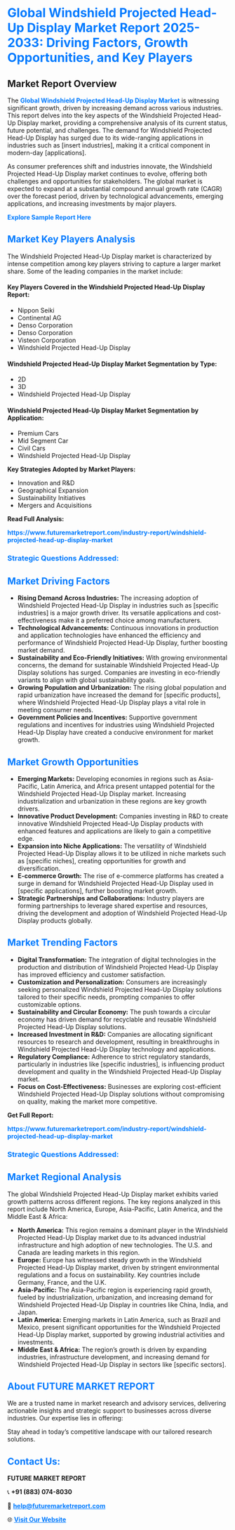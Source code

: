 <h1 style="color: #007BFF;">Global Windshield Projected Head-Up Display Market Report 2025-2033: Driving Factors, Growth Opportunities, and Key Players</h1>

<section id="overview">
<h2>Market Report Overview</h2>
<p>The <a href="https://www.futuremarketreport.com/industry-report/windshield-projected-head-up-display-market" style="color: #007BFF; text-decoration: none;"><strong>Global Windshield Projected Head-Up Display Market</strong></a> is witnessing significant growth, driven by increasing demand across various industries. This report delves into the key aspects of the Windshield Projected Head-Up Display market, providing a comprehensive analysis of its current status, future potential, and challenges. The demand for Windshield Projected Head-Up Display has surged due to its wide-ranging applications in industries such as [insert industries], making it a critical component in modern-day [applications].</p>
<p>As consumer preferences shift and industries innovate, the Windshield Projected Head-Up Display market continues to evolve, offering both challenges and opportunities for stakeholders. The global market is expected to expand at a substantial compound annual growth rate (CAGR) over the forecast period, driven by technological advancements, emerging applications, and increasing investments by major players.</p>
</section>

<section id="overview">
<p><a href="https://www.futuremarketreport.com/request-sample/reportId=98824" style="color: #007BFF; text-decoration: none;"><strong>Explore Sample Report Here</strong></a></p>
</section>

<section id="key-players">
<h2 style="color: #007BFF;">Market Key Players Analysis</h2>
<p>The Windshield Projected Head-Up Display market is characterized by intense competition among key players striving to capture a larger market share. Some of the leading companies in the market include:</p>
<h4>Key Players Covered in the Windshield Projected Head-Up Display Report:</h4>
<ul><li>Nippon Seiki</li><li>Continental AG</li><li>Denso Corporation</li><li>Denso Corporation</li><li>Visteon Corporation</li><li>Windshield Projected Head-Up Display</li></ul>
<h4>Windshield Projected Head-Up Display Market Segmentation by Type:</h4>
<ul><li>2D</li><li>3D</li><li>Windshield Projected Head-Up Display</li></ul>

<h4>Windshield Projected Head-Up Display Market Segmentation by Application:</h4>
<ul><li>Premium Cars</li><li>Mid Segment Car</li><li>Civil Cars</li><li>Windshield Projected Head-Up Display</li></ul>
<p><strong>Key Strategies Adopted by Market Players:</strong></p>
<ul>
<li>Innovation and R&D</li>
<li>Geographical Expansion</li>
<li>Sustainability Initiatives</li>
<li>Mergers and Acquisitions</li>
</ul>
</section>

<section>
<p><strong>Read Full Analysis: </strong></p><a href="https://www.futuremarketreport.com/industry-report/windshield-projected-head-up-display-market" style="color: #007BFF; text-decoration: none;"><strong>https://www.futuremarketreport.com/industry-report/windshield-projected-head-up-display-market</strong></a>
<h3 style="color: #007BFF;">Strategic Questions Addressed:</h3>
</section>

<section id="driving-factors">
<h2 style="color: #007BFF;">Market Driving Factors</h2>
<ul>
<li><strong>Rising Demand Across Industries:</strong> The increasing adoption of Windshield Projected Head-Up Display in industries such as [specific industries] is a major growth driver. Its versatile applications and cost-effectiveness make it a preferred choice among manufacturers.</li>
<li><strong>Technological Advancements:</strong> Continuous innovations in production and application technologies have enhanced the efficiency and performance of Windshield Projected Head-Up Display, further boosting market demand.</li>
<li><strong>Sustainability and Eco-Friendly Initiatives:</strong> With growing environmental concerns, the demand for sustainable Windshield Projected Head-Up Display solutions has surged. Companies are investing in eco-friendly variants to align with global sustainability goals.</li>
<li><strong>Growing Population and Urbanization:</strong> The rising global population and rapid urbanization have increased the demand for [specific products], where Windshield Projected Head-Up Display plays a vital role in meeting consumer needs.</li>
<li><strong>Government Policies and Incentives:</strong> Supportive government regulations and incentives for industries using Windshield Projected Head-Up Display have created a conducive environment for market growth.</li>
</ul>
</section>

<section id="growth-opportunities">
<h2 style="color: #007BFF;">Market Growth Opportunities</h2>
<ul>
<li><strong>Emerging Markets:</strong> Developing economies in regions such as Asia-Pacific, Latin America, and Africa present untapped potential for the Windshield Projected Head-Up Display market. Increasing industrialization and urbanization in these regions are key growth drivers.</li>
<li><strong>Innovative Product Development:</strong> Companies investing in R&D to create innovative Windshield Projected Head-Up Display products with enhanced features and applications are likely to gain a competitive edge.</li>
<li><strong>Expansion into Niche Applications:</strong> The versatility of Windshield Projected Head-Up Display allows it to be utilized in niche markets such as [specific niches], creating opportunities for growth and diversification.</li>
<li><strong>E-commerce Growth:</strong> The rise of e-commerce platforms has created a surge in demand for Windshield Projected Head-Up Display used in [specific applications], further boosting market growth.</li>
<li><strong>Strategic Partnerships and Collaborations:</strong> Industry players are forming partnerships to leverage shared expertise and resources, driving the development and adoption of Windshield Projected Head-Up Display products globally.</li>
</ul>
</section>

<section id="trending-factors">
<h2 style="color: #007BFF;">Market Trending Factors</h2>
<ul>
<li><strong>Digital Transformation:</strong> The integration of digital technologies in the production and distribution of Windshield Projected Head-Up Display has improved efficiency and customer satisfaction.</li>
<li><strong>Customization and Personalization:</strong> Consumers are increasingly seeking personalized Windshield Projected Head-Up Display solutions tailored to their specific needs, prompting companies to offer customizable options.</li>
<li><strong>Sustainability and Circular Economy:</strong> The push towards a circular economy has driven demand for recyclable and reusable Windshield Projected Head-Up Display solutions.</li>
<li><strong>Increased Investment in R&D:</strong> Companies are allocating significant resources to research and development, resulting in breakthroughs in Windshield Projected Head-Up Display technology and applications.</li>
<li><strong>Regulatory Compliance:</strong> Adherence to strict regulatory standards, particularly in industries like [specific industries], is influencing product development and quality in the Windshield Projected Head-Up Display market.</li>
<li><strong>Focus on Cost-Effectiveness:</strong> Businesses are exploring cost-efficient Windshield Projected Head-Up Display solutions without compromising on quality, making the market more competitive.</li>
</ul>
</section>

<section>
<p><strong>Get Full Report: </strong></p><a href="https://www.futuremarketreport.com/industry-report/windshield-projected-head-up-display-market" style="color: #007BFF; text-decoration: none;"><strong>https://www.futuremarketreport.com/industry-report/windshield-projected-head-up-display-market</strong></a>
<h3 style="color: #007BFF;">Strategic Questions Addressed:</h3>
</section>


<section id="regional-analysis">
<h2 style="color: #007BFF;">Market Regional Analysis</h2>
<p>The global Windshield Projected Head-Up Display market exhibits varied growth patterns across different regions. The key regions analyzed in this report include North America, Europe, Asia-Pacific, Latin America, and the Middle East & Africa:</p>
<ul>
<li><strong>North America:</strong> This region remains a dominant player in the Windshield Projected Head-Up Display market due to its advanced industrial infrastructure and high adoption of new technologies. The U.S. and Canada are leading markets in this region.</li>
<li><strong>Europe:</strong> Europe has witnessed steady growth in the Windshield Projected Head-Up Display market, driven by stringent environmental regulations and a focus on sustainability. Key countries include Germany, France, and the U.K.</li>
<li><strong>Asia-Pacific:</strong> The Asia-Pacific region is experiencing rapid growth, fueled by industrialization, urbanization, and increasing demand for Windshield Projected Head-Up Display in countries like China, India, and Japan.</li>
<li><strong>Latin America:</strong> Emerging markets in Latin America, such as Brazil and Mexico, present significant opportunities for the Windshield Projected Head-Up Display market, supported by growing industrial activities and investments.</li>
<li><strong>Middle East & Africa:</strong> The region’s growth is driven by expanding industries, infrastructure development, and increasing demand for Windshield Projected Head-Up Display in sectors like [specific sectors].</li>
</ul>
</section>

<footer>
<h2 style="color: #007BFF;">About FUTURE MARKET REPORT</h2>
<p>We are a trusted name in market research and advisory services, delivering actionable insights and strategic support to businesses across diverse industries. Our expertise lies in offering:</p>

<p>Stay ahead in today’s competitive landscape with our tailored research solutions.</p>

<h2 style="color: #007BFF;">Contact Us:</h2>
<p><strong>FUTURE MARKET REPORT</strong></p>
<p>📞 <strong>+91 (883) 074-8030</strong></p>
<p>📧 <strong><a href="mailto:help@futuremarketreport.com" style="color: #007BFF;">help@futuremarketreport.com</a></strong></p>
<p>🌐 <strong><a href="https://www.futuremarketreport.com/" style="color: #007BFF;">Visit Our Website</a></strong></p>
</footer>